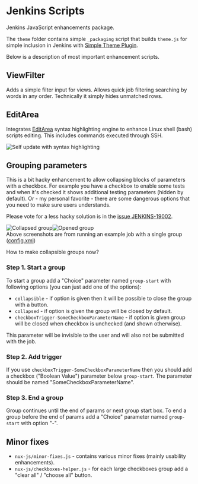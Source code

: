 Jenkins Scripts
===============

Jenkins JavaScript enhancements package.

The `theme` folder contains simple `_packaging` script that builds `theme.js` for simple inclusion in Jenkins with [Simple Theme Plugin](https://wiki.jenkins-ci.org/display/JENKINS/Simple+Theme+Plugin).

Below is a description of most important enhancement scripts.

ViewFilter
----------

Adds a simple filter input for views. Allows quick job filtering searching by words in any order. Technically it simply hides unmatched rows.

EditArea
--------

Integrates [EditArea](http://www.cdolivet.com/editarea/) syntax highlighting engine to enhance Linux shell (bash) scripts editing. This includes commands executed through SSH.

<img align="center" src="https://raw.github.com/Eccenux/jenkins-scripts/master/screen/self-update.png" alt="Self update with syntax highlighting">

Grouping parameters
-------------------

This is a bit hacky enhancement to allow collapsing blocks of parameters with a checkbox. For example you have a checkbox to enable some tests and when it's checked it shows additional testing parameters (hidden by default). Or - my personal favorite - there are some dangerous options that you need to make sure users understands.

Please vote for a less hacky solution is in the [issue JENKINS-19002](https://issues.jenkins-ci.org/browse/JENKINS-19002).

<div style="margin:1em auto">
<img style="float:left; max-width:48%;" src="https://raw.github.com/Eccenux/jenkins-scripts/master/screen/param-group-en-collapsed.png" alt="Collapsed group">
<img style="float:left; max-width:48%;" src="https://raw.github.com/Eccenux/jenkins-scripts/master/screen/param-group-en-opened.png" alt="Opened group">
<p style="clear:both">Above screenshots are from running an example job with a single group (<a href="https://github.com/Eccenux/jenkins-scripts/blob/master/example-grouping/config.xml">config.xml</a>)</p>
</div>

How to make collapsible groups now?

### Step 1. Start a group ###

To start a group add a "Choice" parameter named `group-start` with following options (you can just add one of the options):

  * `collapsible` - if option is given then it will be possible to close the group with a button.
  * `collapsed` - if option is given the group will be closed by default.
  * `checkboxTrigger-SomeCheckboxParameterName` - if option is given group will be closed when checkbox is unchecked (and shown otherwise).

This parameter will be invisible to the user and will also not be submitted with the job.

### Step 2. Add trigger ###

If you use `checkboxTrigger-SomeCheckboxParameterName` then you should add a checkbox ("Boolean Value") parameter below `group-start`. The parameter should be named "SomeCheckboxParameterName".

### Step 3. End a group ###

Group continues until the end of params or next group start box.
To end a group before the end of params add a "Choice" parameter named `group-start` with option "-".


Minor fixes
-----------

* `nux-js/minor-fixes.js` - contains various minor fixes (mainly usability enhancements).
* `nux-js/checkboxes-helper.js` - for each large checkboxes group add a "clear all" / "choose all" button.

